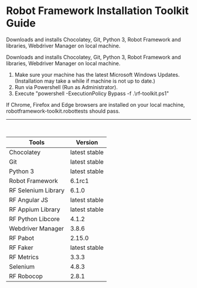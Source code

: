 # Robot Framework Installation Toolkit Guide

Downloads and installs Chocolatey, Git, Python 3, Robot Framework and libraries, Webdriver Manager on local machine.

Downloads and installs Chocolatey, Git, Python 3, Robot Framework and libraries, Webdriver Manager on local machine.

1. Make sure your machine has the latest Microsoft Windows Updates. (Installation may take a while if machine is not up to date.)
2. Run via Powershell (Run as Administrator).
3. Execute "powershell -ExecutionPolicy Bypass -f .\rf-toolkit.ps1"

If Chrome, Firefox and Edge browsers are installed on your local machine, robotframework-toolkit.robottests should pass.
<hr><br>

| Tools | Version |
| ----- | ------- |
| Chocolatey | latest stable |
| Git | latest stable |
| Python 3 | latest stable |
| Robot Framework | 6.1rc1 |
| RF Selenium Library | 6.1.0 |
| RF Angular JS | latest stable |
| RF Appium Library | latest stable |
| RF Python Libcore | 4.1.2 |
| Webdriver Manager | 3.8.6 |
| RF Pabot | 2.15.0 |
| RF Faker | latest stable |
| RF Metrics | 3.3.3 |
| Selenium | 4.8.3 |
| RF Robocop | 2.8.1 |
